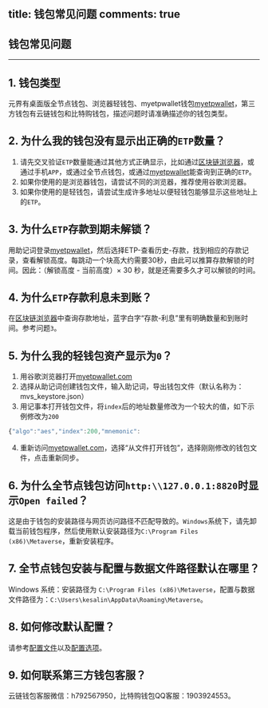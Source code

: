 title: 钱包常见问题
comments: true
---

## 钱包常见问题
***

## 1. 钱包类型
元界有桌面版全节点钱包、浏览器轻钱包、myetpwallet钱包[myetpwallet](https://www.myetpwallet.com/)，第三方钱包有云链钱包和比特购钱包，描述问题时请准确描述你的钱包类型。

## 2. 为什么我的钱包没有显示出正确的`ETP`数量？
1. 请先交叉验证`ETP`数量能通过其他方式正确显示，比如通过[区块链浏览器](https://explorer.mvs.org/#!/)，或通过手机`APP`，或通过全节点钱包，或通过[myetpwallet](https://www.myetpwallet.com/)能查询到正确的`ETP`。
2. 如果你使用的是浏览器钱包，请尝试不同的浏览器，推荐使用谷歌浏览器。
3. 如果你使用的是轻钱包，请尝试生成许多地址以便轻钱包能够显示这些地址上的`ETP`。

## 3. 为什么`ETP`存款到期未解锁？
用助记词登录[myetpwallet](https://www.myetpwallet.com/)，然后选择ETP-查看历史-存款，找到相应的存款记录，查看解锁高度。每跳动一个块高大约需要30秒，由此可以推算存款解锁的时间。因此：（解锁高度 - 当前高度）× 30 秒，就是还需要多久才可以解锁的时间。

## 4. 为什么`ETP`存款利息未到账？
在[区块链浏览器](https://explorer.mvs.org/#!/)中查询存款地址，蓝字白字“存款-利息”里有明确数量和到账时间。参考问题`3`。

## 5. 为什么我的轻钱包资产显示为`0`？
1. 用谷歌浏览器打开[myetpwallet.com](https://explorer.mvs.org/#!/blocks)
2. 选择从助记词创建钱包文件，输入助记词，导出钱包文件（默认名称为：mvs_keystore.json）
3. 用记事本打开钱包文件，将`index`后的地址数量修改为一个较大的值，如下示例修改为`200`
```js
{"algo":"aes","index":200,"mnemonic":
```
4. 重新访问[myetpwallet.com](https://app.myetpwallet.com/#/login)，选择“从文件打开钱包”，选择刚刚修改的钱包文件，点击重新同步。

## 6. 为什么全节点钱包访问`http:\\127.0.0.1:8820`时显示`Open failed`？
这是由于钱包的安装路径与网页访问路径不匹配导致的。`Windows`系统下，请先卸载当前钱包程序，然后使用默认安装路径为`C:\Program Files (x86)\Metaverse`，重新安装程序。

## 7. 全节点钱包安装与配置与数据文件路径默认在哪里？
Windows 系统：安装路径为 `C:\Program Files (x86)\Metaverse`，配置与数据文件路径为：`C:\Users\kesalin\AppData\Roaming\Metaverse`。

## 8. 如何修改默认配置？
请参考[配置文件](https://docs.mvs.org/zh-cn/docs/config-file.html)以及[配置选项](https://docs.mvs.org/zh-cn/docs/options.html)。

## 9. 如何联系第三方钱包客服？
云链钱包客服微信：h792567950，比特购钱包QQ客服：1903924553。
